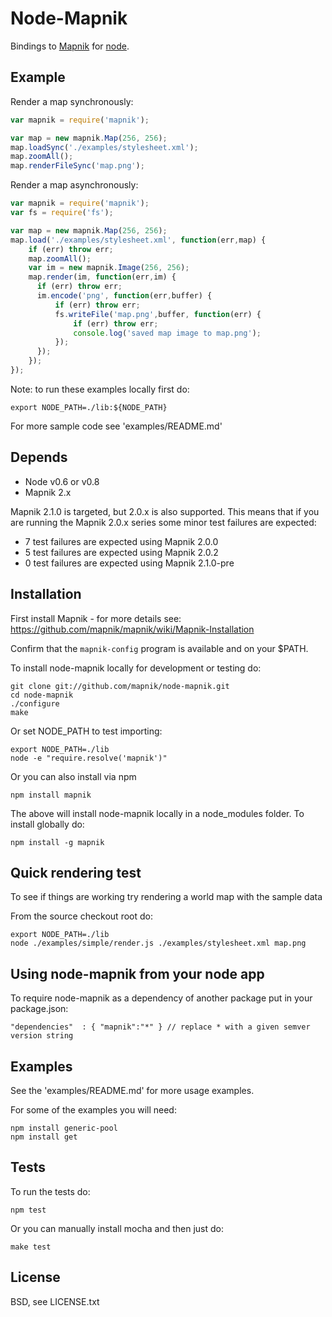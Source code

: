 
# Node-Mapnik
      
Bindings to [Mapnik](http://mapnik.org) for [node](http://nodejs.org).


## Example

Render a map synchronously:

```js
var mapnik = require('mapnik');

var map = new mapnik.Map(256, 256);
map.loadSync('./examples/stylesheet.xml');
map.zoomAll();
map.renderFileSync('map.png');
```

Render a map asynchronously:

```js
var mapnik = require('mapnik');
var fs = require('fs');

var map = new mapnik.Map(256, 256);
map.load('./examples/stylesheet.xml', function(err,map) {
    if (err) throw err;
    map.zoomAll();
    var im = new mapnik.Image(256, 256);
    map.render(im, function(err,im) {
      if (err) throw err;
      im.encode('png', function(err,buffer) {
          if (err) throw err;
          fs.writeFile('map.png',buffer, function(err) {
              if (err) throw err;
              console.log('saved map image to map.png');
          });
      });
    });
});
```

Note: to run these examples locally first do:

    export NODE_PATH=./lib:${NODE_PATH}

For more sample code see 'examples/README.md'


## Depends

* Node v0.6 or v0.8
* Mapnik 2.x

Mapnik 2.1.0 is targeted, but 2.0.x is also supported. This means that if you are running the Mapnik 2.0.x series some minor test failures are expected:

 * 7 test failures are expected using Mapnik 2.0.0
 * 5 test failures are expected using Mapnik 2.0.2
 * 0 test failures are expected using Mapnik 2.1.0-pre

## Installation

First install Mapnik - for more details see: https://github.com/mapnik/mapnik/wiki/Mapnik-Installation

Confirm that the `mapnik-config` program is available and on your $PATH.

To install node-mapnik locally for development or testing do:

    git clone git://github.com/mapnik/node-mapnik.git
    cd node-mapnik
    ./configure
    make

Or set NODE_PATH to test importing:

    export NODE_PATH=./lib
    node -e "require.resolve('mapnik')"

Or you can also install via npm
  
    npm install mapnik

The above will install node-mapnik locally in a node_modules folder. To install globally do:

    npm install -g mapnik


## Quick rendering test

To see if things are working try rendering a world map with the sample data
  
From the source checkout root do:
  
    export NODE_PATH=./lib
    node ./examples/simple/render.js ./examples/stylesheet.xml map.png


## Using node-mapnik from your node app

To require node-mapnik as a dependency of another package put in your package.json:

    "dependencies"  : { "mapnik":"*" } // replace * with a given semver version string

  
## Examples

See the 'examples/README.md' for more usage examples.

For some of the examples you will need:

    npm install generic-pool
    npm install get


## Tests

To run the tests do:
  
    npm test

Or you can manually install mocha and then just do:

    make test

## License

  BSD, see LICENSE.txt